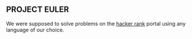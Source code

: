 
## PROJECT EULER

We were supposed to solve problems on the [hacker rank](https://www.hackerrank.com/) portal using any language of our choice.
